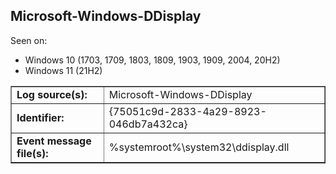 ## Microsoft-Windows-DDisplay

Seen on:
* Windows 10 (1703, 1709, 1803, 1809, 1903, 1909, 2004, 20H2)
* Windows 11 (21H2)

<table border="1" class="docutils">
  <tbody>
    <tr>
      <td><b>Log source(s):</b></td>
      <td>Microsoft-Windows-DDisplay</td>
    </tr>
    <tr>
      <td><b>Identifier:</b></td>
      <td>{75051c9d-2833-4a29-8923-046db7a432ca}</td>
    </tr>
    <tr>
      <td><b>Event message file(s):</b></td>
      <td>%systemroot%\system32\ddisplay.dll</td>
    </tr>
  </tbody>
</table>

&nbsp;

